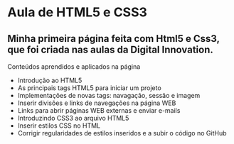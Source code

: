 # Aula de HTML5 e CSS3

## Minha primeira página feita com Html5 e Css3, que foi criada nas aulas da Digital Innovation.

Conteúdos aprendidos e aplicados na página

- Introdução ao HTML5
- As principais tags HTML5 para iniciar um projeto
- Implementações de novas tags: navagação, sessão e imagem
- Inserir divisões e links de navegações na página WEB
- Links para abrir páginas WEB externas e enviar e-mails
- Introduzindo CSS3 ao arquivo HTML5
- Inserir estilos CSS no HTML
- Corrigir regularidades de estilos inseridos e a subir o código no GitHub
